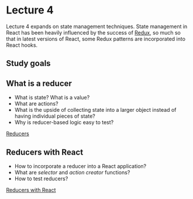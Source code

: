 # Lecture 4

Lecture 4 expands on state management techniques. State management in React
has been heavily influenced by the success of
[Redux](https://github.com/reactjs/redux), so much so that in latest versions
of React, some Redux patterns are incorporated into React hooks.

## Study goals

## What is a reducer

- What is state? What is a value?
- What are actions?
- What is the upside of collecting state into a larger object instead of having individual pieces of state?
- Why is reducer-based logic easy to test?

[Reducers](./src/reducers/README.md)

## Reducers with React

- How to incorporate a reducer into a React application?
- What are _selector_ and _action creator_ functions?
- How to test reducers?

[Reducers with React](./src/reducers_with_react/README.md)
